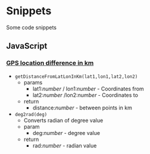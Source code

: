 # Snippets
Some code snippets

## JavaScript
### [GPS location difference in km](./snippets/js/gpsLocationDifference.js)
* `getDistanceFromLatLonInKm(lat1,lon1,lat2,lon2)`
    * params
        * lat1:_number_ / lon1:_number_ - Coordinates from
        * lat2:_number_ /lon2:_number_ - Coordinates to
    * return
        * distance:_number_ - between points in km
* `deg2rad(deg)`
    * Converts radian of degree value
    * param
        * deg:_number_ - degree value
    * return
        * rad:_number_ - radian value